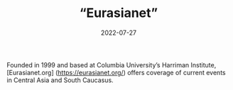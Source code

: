 ﻿---
countries: ["Kazakhstan"]
category: [“Independent media”]
tags: [“media publication”, “news”, “International media”]
dates: [1999-2022]
data_type: [“news”] 
title: [“Eurasianet”]
date: [2022-07-27]
language: [“Russian”, “English”]
description: [Eurasianet offers coverage of current events in Central Asia and South Caucasus.]
---

Founded in 1999 and based at Columbia University’s Harriman Institute, [Eurasianet.org] (https://eurasianet.org/) offers coverage of current events in Central Asia and South Caucasus.

